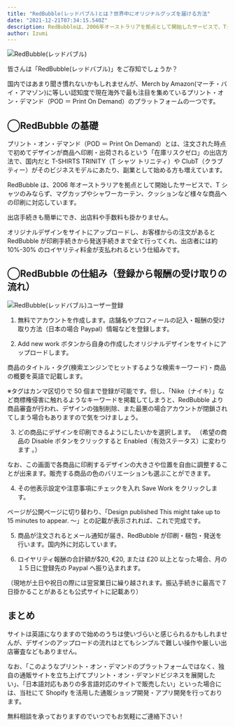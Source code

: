 ```yaml
---
title: "RedBubble(レッドバブル)とは？世界中にオリジナルグッズを届ける方法"
date: "2021-12-21T07:34:15.540Z"
description: RedBubbleは、2006年オーストラリアを拠点として開始したサービスで、Tシャツのみならず、マグカップやシャワーカーテン、クッションなど様々な商品への印刷に対応しています。
author: Izumi
---
```


![RedBubble(レッドバブル)](/redbubble.png)

皆さんは「RedBubble(レッドバブル)」をご存知でしょうか？

国内ではあまり聞き慣れないかもしれませんが、Merch by Amazon(マーチ・バイ・アマゾン)に等しい認知度で現在海外で最も注目を集めているプリント・オン・デマンド（POD ＝ Print On Demand）のプラットフォームの一つです。

## ◯RedBubble の基礎

プリント・オン・デマンド（POD ＝ Print On Demand）とは、注文された時点で初めてデザインが商品へ印刷・出荷されるという「在庫リスクゼロ」の出店方法で、国内だと T-SHIRTS TRINITY（T シャツ トリニティ）や ClubT（クラブティー）がそのビジネスモデルにあたり、副業として始める方も増えています。

RedBubble は、2006 年オーストラリアを拠点として開始したサービスで、T シャツのみならず、マグカップやシャワーカーテン、クッションなど様々な商品への印刷に対応しています。

出店手続きも簡単にでき、出店料や手数料も掛かりません。

オリジナルデザインをサイトにアップロードし、お客様からの注文があると RedBubble が印刷手続きから発送手続きまで全て行ってくれ、出店者には約 10%-30% のロイヤリティ料金が支払われるという仕組みです。

## ◯RedBubble の仕組み（登録から報酬の受け取りの流れ）

![RedBubble(レッドバブル)ユーザー登録](/register.png)

1. 無料でアカウントを作成します。店舗名やプロフィールの記入・報酬の受け取り方法（日本の場合 Paypal）情報などを登録します。

2. Add new work ボタンから自身の作成したオリジナルデザインをサイトにアップロードします。

商品のタイトル・タグ(検索エンジンでヒットするような検索キーワード)・商品の概要を英語で記載します。

※タグはカンマ区切りで 50 個まで登録が可能です。但し、「Nike（ナイキ）」など商標権侵害に触れるようなキーワードを掲載してしまうと、RedBubble より商品審査が行われ、デザインの強制削除、また最悪の場合アカウントが閉鎖されてしまう場合もありますので気をつけましょう。

3. どの商品にデザインを印刷できるようにしたいかを選択します。
   （希望の商品の Disable ボタンをクリックすると Enabled（有効ステータス）に変わります 。）

なお、この画面で各商品に印刷するデザインの大きさや位置を自由に調整することが出来ます。販売する商品の色のバリエーションも選ぶことができます。

4. その他表示設定や注意事項にチェックを入れ Save Work をクリックします。

ページが公開ページに切り替わり、「Design published This might take up to 15 minutes to appear. 〜」との記載が表示されれば、これで完成です。

5. 商品が注文されるとメール通知が届き、RedBubble が印刷・梱包・発送を行います。国内外に対応しています。

6. ロイヤリティ報酬の合計額が$20, €20, または £20 以上となった場合、月の１５日に登録先の Paypal へ振り込まれます。

（現地が土日や祝日の際には翌営業日に繰り越されます。振込手続きに最高で７日掛かることがあるとも公式サイトに記載あり）

## まとめ

サイトは英語になりますので始めのうちは使いづらいと感じられるかもしれませんが、デザインのアップロードの流れはとてもシンプルで難しい操作や厳しい出店審査などもありません。

なお、「このようなプリント・オン・デマンドのプラットフォームではなく、独自の通販サイトを立ち上げてプリント・オン・デマンドビジネスを展開したい」、「日本語対応もありの多言語対応のサイトで販売したい」といった場合には、当社にて Shopify を活用した通販ショップ開発・アプリ開発を行っております。

無料相談を承っておりますのでいつでもお気軽にご連絡下さい！
